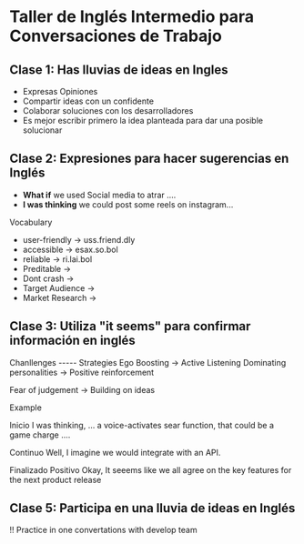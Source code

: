 # Taller de Inglés Intermedio para Conversaciones de Trabajo

## Clase 1: Has lluvias de ideas en Ingles 
- Expresas Opiniones 
- Compartir ideas con un confidente 
- Colaborar soluciones con los desarrolladores 
- Es mejor escribir primero la idea planteada para dar una posible solucionar


## Clase 2: Expresiones para hacer sugerencias en Inglés
- **What if** we used Social media to atrar ....
- **I was thinking** we could post some reels on instagram... 

Vocabulary 
- user-friendly -> uss.friend.dly
- accessible    -> esax.so.bol 
- reliable      -> ri.lai.bol
- Preditable    -> 
- Dont crash    -> 
- Target Audience ->  
- Market Research ->  

## Clase 3: Utiliza "it seems" para confirmar información en inglés

Chanllenges   ----- Strategies 
Ego Boosting  ->     Active Listening 
Dominating 
personalities  -> Positive reinforcement 

Fear of judgement -> Building on ideas 


Example 

Inicio 
I was thinking, ... a voice-activates sear function, that could be a game charge ....

Continuo 
Well, I imagine we would integrate with an API. 

Finalizado Positivo 
Okay, It seeems like we all agree on the key features for the next product release 

## Clase 5: Participa en una lluvia de ideas en Inglés
!! Practice in one convertations with develop team
